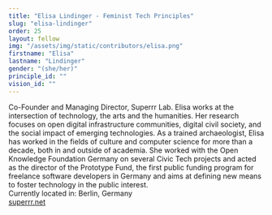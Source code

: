 ```yaml
---
title: "Elisa Lindinger - Feminist Tech Principles"
slug: "elisa-lindinger"
order: 25
layout: fellow
img: "/assets/img/static/contributors/elisa.png"
firstname: "Elisa"
lastname: "Lindinger"
gender: "(she/her)"
principle_id: ""
vision_id: ""
---
```


Co-Founder and Managing Director, Superrr Lab. Elisa works at the intersection of technology, the arts and the humanities. Her research focuses on open digital infrastructure communities, digital civil society, and the social impact of emerging technologies. As a trained archaeologist, Elisa has worked in the fields of culture and computer science for more than a decade, both in and outside of academia. She worked with the Open Knowledge Foundation Germany on several Civic Tech projects and acted as the director of the Prototype Fund, the first public funding program for freelance software developers in Germany and aims at defining new means to foster technology in the public interest. <br>
Currently located in: Berlin, Germany <br>
[superrr.net](https://superrr.net/) <br>

